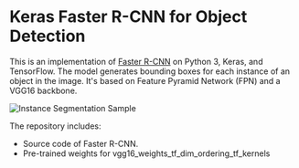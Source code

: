 # Keras Faster R-CNN for Object Detection

This is an implementation of [Faster R-CNN](https://arxiv.org/abs/1506.01497) on Python 3, Keras, and TensorFlow. The model generates bounding boxes for each instance of an object in the image. It's based on Feature Pyramid Network (FPN) and a VGG16 backbone.

![Instance Segmentation Sample](assets/street.png)

The repository includes:
* Source code of Faster R-CNN.
* Pre-trained weights for vgg16_weights_tf_dim_ordering_tf_kernels
